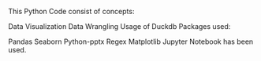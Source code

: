 This Python Code consist of concepts:

Data Visualization
Data Wrangling
Usage of Duckdb
Packages used:

Pandas
Seaborn
Python-pptx
Regex
Matplotlib
Jupyter Notebook has been used.
